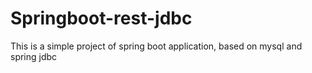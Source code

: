 # Springboot-rest-jdbc

This is a simple project of spring boot application, based on mysql and spring jdbc
